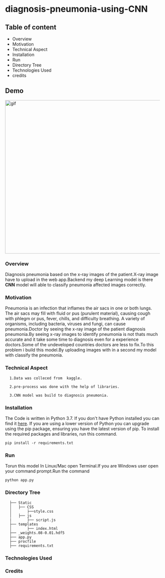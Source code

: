 # diagnosis-pneumonia-using-CNN

## Table of content
   - Overview
   - Motivation
   - Technical Aspect
   - Installation
   - Run
   - Directory Tree
   - Technologies Used
   - credits
## Demo
<img  alt=gif src="https://user-images.githubusercontent.com/46066018/115009410-e571fd00-9ec9-11eb-83f5-49da42164892.png" width=1200  height=500 />

### Overview
   Diagnosis pneumonia based on the x-ray images of the patient.X-ray image have to upload in the web app.Backend my deep Learning model is there
**CNN** model will able to classify pneumonia affected images correctly.
   
### Motivation
   Pneumonia is an infection that inflames the air sacs in one or both lungs. The air sacs may fill with fluid or pus (purulent material), causing cough with phlegm or pus, fever, chills, and difficulty breathing. A variety of organisms, including bacteria, viruses and fungi, can cause pneumonia.Doctor by seeing the
x-ray image of the patient  diagnosis pneumonia.By seeing x-ray images to identify pneumonia is not thats much accurate and it take some time to diagnosis even for a experience doctors.Some of the undeveloped countries doctors are less to fix.To this problem i build this model.By uploading images with in a second my model with classify  the pneumonia.



### Technical Aspect

      1.Data was colleced from  kaggle.

      2.pre-process was done with the help of libraries.

      3.CNN model was build to diagnosis pneumonia.
   

          

       
### Installation
The Code is written in Python 3.7. If you don't have Python installed you can find it [here](https://www.python.org/downloads/). If you are using a lower version of Python you can upgrade using the pip package, ensuring you have the latest version of pip. To install the required packages and libraries, run this command.

    pip install -r requirements.txt
    
### Run
Torun this model In Linux/Mac open Terminal.If you are Windows user open your command prompt.Run the command 

    python app.py
    
    
### Directory Tree
      ├── Static
      │   ├── CSS
      │       ├──style.css
      │   ├── js
      |       ├── script.js
      ├── templates
      │       ├── index.html
      ├── _weights.08-0.01.hdf5
      ├── app.py
      ├── procfile
      ├── requirements.txt
      

  
 ### Technologies Used

 
### Credits


